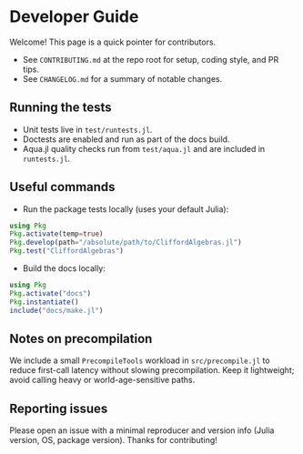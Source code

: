# Developer Guide

Welcome! This page is a quick pointer for contributors.

- See `CONTRIBUTING.md` at the repo root for setup, coding style, and PR tips.
- See `CHANGELOG.md` for a summary of notable changes.

## Running the tests

- Unit tests live in `test/runtests.jl`.
- Doctests are enabled and run as part of the docs build.
- Aqua.jl quality checks run from `test/aqua.jl` and are included in `runtests.jl`.

## Useful commands

- Run the package tests locally (uses your default Julia):

```julia
using Pkg
Pkg.activate(temp=true)
Pkg.develop(path="/absolute/path/to/CliffordAlgebras.jl")
Pkg.test("CliffordAlgebras")
```

- Build the docs locally:

```julia
using Pkg
Pkg.activate("docs")
Pkg.instantiate()
include("docs/make.jl")
```

## Notes on precompilation

We include a small `PrecompileTools` workload in `src/precompile.jl` to reduce first-call latency without slowing precompilation. Keep it lightweight; avoid calling heavy or world-age-sensitive paths.

## Reporting issues

Please open an issue with a minimal reproducer and version info (Julia version, OS, package version). Thanks for contributing!
